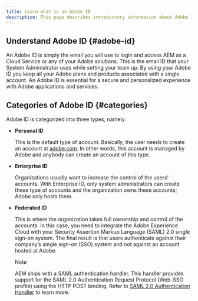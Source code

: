 ```yaml
---
title: Learn what is an Adobe ID
description: This page describes introductory information about Adobe ID.
---
```


## Understand Adobe ID {#adobe-id}

An Adobe ID is simply the email you will use to login and access AEM as a Cloud Service or any of your Adobe solutions. This is the email ID that your System Administrator uses while setting your team up. By using your Adobe ID you keep all your Adobe plans and products associated with a single account. An Adobe ID is essential for a secure and personalized experience with Adobe applications and services. 

## Categories of Adobe ID {#categories}

Adobe ID is categorized into three types, namely:

* **Personal ID**

   This is the default type of account. Basically, the user needs to create an account at [adobe.com](https://www.adobe.com/). In other words, this account is managed by Adobe and anybody can create an account of this type. 

* **Enterprise ID** 

   Organizations usually want to increase the control of the users’ accounts. With Enterprise ID, only system administrators can create these type of accounts and the organization owns these accounts; Adobe only hosts them.

* **Federated ID**

   This is  where the organization takes full ownership and control of the accounts. In this case, you need to integrate the Adobe Experience Cloud with your Security Assertion Markup Language (SAML) 2.0 single sign-on system. The final result is that users authenticate against their company’s single sign-on (SSO) system and not against an account hosted at Adobe.

   >[!NOTE]
   >AEM ships with a SAML authentication handler. This handler provides support for the SAML 2.0 Authentication Request Protocol (Web-SSO profile) using the HTTP POST binding. Refer to [SAML 2.0 Authentication Handler](https://experienceleague.adobe.com/docs/experience-manager-65/administering/security/saml-2-0-authenticationhandler.html#security) to learn more.